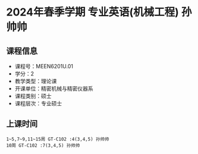 # 2024年春季学期 专业英语(机械工程) 孙帅帅






## 课程信息

- 课程号：MEEN6201U.01
- 学分：2
- 教学类型：理论课
- 开课单位：精密机械与精密仪器系
- 课程类别：硕士
- 课程层次：专业硕士

## 上课时间

```
1~5,7~9,11~15周 GT-C102 :4(3,4,5) 孙帅帅
10周 GT-C102 :7(3,4,5) 孙帅帅
```

